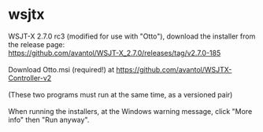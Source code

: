 # wsjtx
 WSJT-X 2.7.0 rc3 (modified for use with "Otto"), download the installer from the release page: 
 <br>https://github.com/avantol/WSJT-X_2.7.0/releases/tag/v2.7.0-185
 <br><br>Download Otto.msi (required!) at https://github.com/avantol/WSJTX-Controller-v2
 <br><br>(These two programs must run at the same time, as a versioned pair)
 <br><br>When running the installers, at the Windows warning message, click "More info" then "Run anyway".
